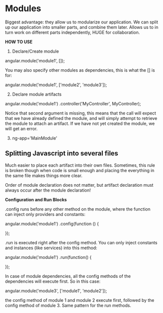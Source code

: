 # Modules

Biggest advantage: they allow us to modularize our application. We can split up our application into smaller parts, and combine them later. Allows us to in turn work on different parts independently, HUGE for collaboration.

__HOW TO USE__

1. Declare/Create module

angular.module('module1', []);

You may also specify other modules as dependencies, this is what the [] is for:

angular.module('module1', ['module2', 'module3']);

2. Declare module artifacts

angular.module('module1')
    .controller('MyController', MyController);

Notice that second argument is missing, this means that the call will expect that we have already defined the module, and will simply attempt to retrieve the module to attach an artifact. If we have not yet created the module, we will get an error.

3. ng-app='MainModule'

<!DOCTYPE html>
<html ng-app='module3'>
</html>

## Splitting Javascript into several files

<script src="src/mod1/module1.js"></script>
<script src="src/mod1/controller.js"></script>

<script src="src/mod2/module2.js"></script>
<script src="src/mod2/component.js"></script>

Much easier to place each artifact into their own files. Sometimes, this rule is broken though when code is small enough and placing the everything in the same file makes things more clear.

Order of module declaration does not matter, but artifact declaration must always occur after the module declaration!

__Configuration and Run Blocks__

.config runs before any other method on the module, where the function can inject only providers and constants:

angular.module('module1')
.config(function () {

});

.run is executed right after the config method. You can only inject constants and instances (like services) into this method:

angular.module('module1')
.run(function() {

});

In case of module dependencies, all the config methods of the dependencies will execute first. So in this case:

angular.module('module3', ['module1', 'module2']);

the config method of module 1 and module 2 execute first, followed by the config method of module 3. Same pattern for the run methods.